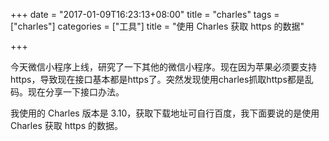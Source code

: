 +++
date = "2017-01-09T16:23:13+08:00"
title = "charles"
tags = ["charles"]
categories = ["工具"]
title = "使用 Charles 获取 https 的数据"

+++

今天微信小程序上线，研究了一下其他的微信小程序。现在因为苹果必须要支持https，导致现在接口基本都是https了。突然发现使用charles抓取https都是乱码。现在分享一下接口办法。

<!--more-->

我使用的 Charles 版本是 3.10，获取下载地址可自行百度，我下面要说的是使用 Charles 获取 https 的数据。


